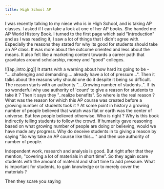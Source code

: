 ```yaml
---
title: High School AP
---
```

I was recently talking to my niece who is in High School, and is taking AP classes. I asked if I can take a look at one of her AP books. She handed me AP World History Book. I turned to the first page which said "Introduction" and as I was reading it, I saw a lot of things that I didn't agree with. Especially the reasons they stated for why its good for students should take an AP class. It was more about the outcome oriented and less about the means. It also felt like a marketing content towards a career path that gravitates around scholarship, money and "good" colleges.  

![[ap_intro.jpg]]
It starts with a warning about how hard its going to be - "....challenging and demanding.... already have a lot of pressure...". Then it talks about the reasons why should one do it despite it being so difficult. The reason starts with an authority "....Growing number of students..". If its so wonderful why use authority of 'count' to give a reason for students to take it ? Then it says they "..realize benefits". So where is the real reason ? What was the reason for which this AP course was created before a growing number of students took it ? At some point in history a growing number of people believed that watch was flat or earth was the center of universe. But few people believed otherwise. Who is right ? Why is this book indirectly telling students to follow the crowd. If humanity gave reasoning based on what growing number of people are doing or believing, would we have made any progress. Why do deceive students in to giving a reason by saying "So why take an AP course like this... " and then use authority of number of people. 

Independent work, research and analysis is good. But right after that they mention, "covering a lot of materials in short time". So they again scare students with the amount of material and short time to add pressure. What is important for students, to gain knowledge or to merely cover the materials ? 

Then they scare you saying 